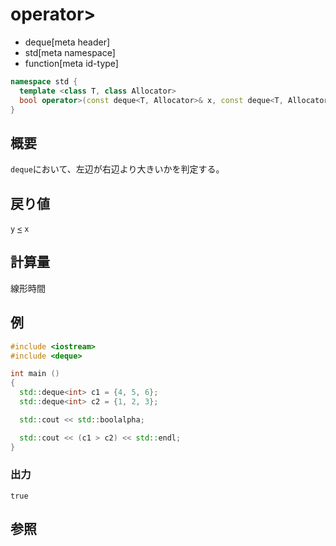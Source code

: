 # operator>
* deque[meta header]
* std[meta namespace]
* function[meta id-type]

```cpp
namespace std {
  template <class T, class Allocator>
  bool operator>(const deque<T, Allocator>& x, const deque<T, Allocator>& y);
}
```

## 概要
`deque`において、左辺が右辺より大きいかを判定する。


## 戻り値
`y` [`<`](op_less.md) `x`


## 計算量
線形時間


## 例
```cpp
#include <iostream>
#include <deque>

int main ()
{
  std::deque<int> c1 = {4, 5, 6};
  std::deque<int> c2 = {1, 2, 3};

  std::cout << std::boolalpha;

  std::cout << (c1 > c2) << std::endl;
}
```

### 出力
```
true
```

## 参照


